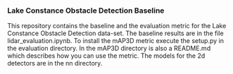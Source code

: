 ### Lake Constance Obstacle Detection Baseline

This repository contains the baseline and the evaluation metric for the Lake Constance Obstacle Detection data-set. The baseline results are in the file lidar_evaluation.ipynb. To install the mAP3D metric execute the setup.py in the evaluation directory. In the mAP3D directory is also a README.md which describes how you can use the metric. The models for the 2d detectors are in the nn directory.
